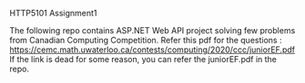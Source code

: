 HTTP5101 Assignment1

The following repo contains ASP.NET Web API project solving few problems from Canadian Computing Competition.
Refer this pdf for the questions : https://cemc.math.uwaterloo.ca/contests/computing/2020/ccc/juniorEF.pdf
If the link is dead for some reason, you can refer the juniorEF.pdf in the repo.